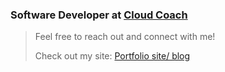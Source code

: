 ### Software Developer at [Cloud Coach](https://cloudcoach.com)

> Feel free to reach out and connect with me!
> 
> Check out my site: [Portfolio site/ blog](https://freddysilber.github.io/)
